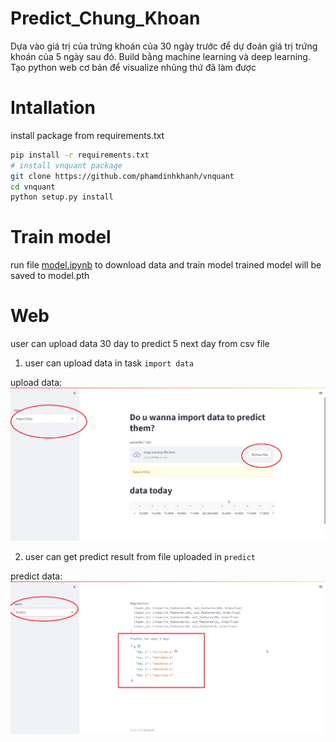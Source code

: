 # Predict_Chung_Khoan
Dựa vào giá trị của trứng khoán của 30 ngày trước để dự đoán giá trị trứng khoán của 5 ngày sau đó.
Build bằng machine learning và deep learning.
Tạo python web cơ bản để visualize nhũng thứ đã làm được

# Intallation
install package from requirements.txt
```bash
pip install -r requirements.txt
# install vnquant package
git clone https://github.com/phamdinhkhanh/vnquant
cd vnquant
python setup.py install
```

# Train model

run file [model.ipynb](model.ipynb) to download data and train model
trained model will be saved to model.pth

# Web
user can upload data 30 day to predict 5 next day from csv file

1. user can upload data in task `import data`


upload data: ![image](img\1.png)

2. user can get predict result from file uploaded in `predict`


predict data: ![image](img\2.png)